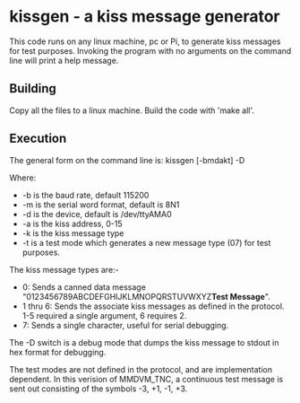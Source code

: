 # kissgen - a kiss message generator

This code runs on any linux machine, pc or Pi, to generate kiss messages for test purposes. Invoking the program with no
arguments on the command line will print a help message.

## Building
Copy all the files to a linux machine. Build the code with 'make all'.

## Execution
The general form on the command line is:
kissgen [-bmdakt] -D <val1> <val2>

Where:
* -b is the baud rate, default 115200
* -m is the serial word format, default is 8N1
* -d is the device, default is /dev/ttyAMA0
* -a is the kiss address, 0-15
* -k is the kiss message type
* -t is a test mode which generates a new message type (07) for test purposes.

The kiss message types are:-
* 0: Sends a canned data message "0123456789ABCDEFGHIJKLMNOPQRSTUVWXYZ**Test Message**".
* 1 thru 6: Sends the associate kiss messages as defined in the protocol. 1-5 required a single argument, 6 requires 2.
* 7: Sends a single character, useful for serial debugging.

The -D switch is a debug mode that dumps the kiss message to stdout in hex format for debugging.

The test modes are not defined in the protocol, and are implementation dependent.
In this verision of MMDVM_TNC, a continuous test message is sent out consisting of the symbols -3, +1, -1, +3.
